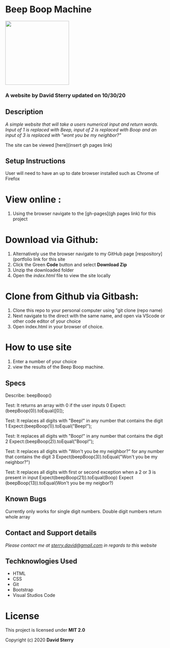 # Beep Boop Machine
<img src="https://github.com/Dave-Sterry.png" width="200px" height="auto">

### A website by David Sterry updated on 10/30/20
## Description

_A simple website that will take a users numerical input and return words. Input of 1 is replaced with Beep, input of 2 is replaced with Boop and an input of 3 is replaced with "wont you be my neighbor?"_

The site can be viewed [here](insert gh pages link)

## Setup Instructions
 User will need to have an up to date browser installed such as Chrome of Firefox
 # View online :
1. Using the browser navigate to the [gh-pages](gh pages link) for this project
# Download via Github:
1. Alternatively use the browser navigate to my GitHub page [respository](portfolio link for this site
2. Click the Green **Code** button and select **Download Zip**
3. Unzip the downloaded folder
4. Open the _index.html_ file to view the site locally
# Clone from Github via Gitbash:
1. Clone this repo to your personal computer using "git clone (repo name)
2. Next navigate to the direct with the same name, and open via VScode or other code editor of your choice
3. Open index.html in your browser of choice. 
# How to use site
1. Enter a number of your choice
2. view the results of the Beep Boop machine. 

## Specs

Describe: beepBoop()

Test: It returns an array with 0 if the user inputs 0
Expect:(beepBoop(0)).toEqual([0]);

Test: It replaces all digits  with "Beep!" in any number that contains the digit 1
Expect:(beepBoop(1)).toEqual("Beep!");

Test: It replaces all digits  with "Boop!" in any number that contains the digit 2
Expect:(beepBoop(2)).toEqual("Boop!");

Test: It replaces all digits  with "Won't you be my neighbor?" for any number that contains the digit 3
Expect(beepBoop(3)).toEqual("Won't you be my neighbor?")

Test: It replaces all digits with first or second exception when a 2 or 3 is present in input
Expect(beepBoop(21)).toEqual(Boop) 
Expect (beepBoop(13)).toEqual(Won't you be my neigbor?)

## Known Bugs
Currently only works for single digit numbers. Double digit numbers return whole array

## Contact and Support details

_Please contact me at sterry.david@gmail.com in regards to this website_

## Techknowlogies Used

* HTML
* CSS
* Git
* Bootstrap
* Visual Studios Code

# License

This project is licensed under **MIT 2.0**

Copyright (c) 2020 **David Sterry**